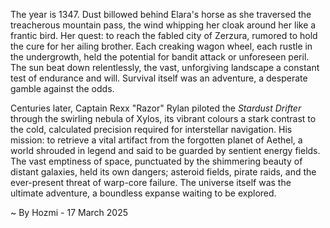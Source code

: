 
The year is 1347.  Dust billowed behind Elara's horse as she traversed the treacherous mountain pass, the wind whipping her cloak around her like a frantic bird.  Her quest: to reach the fabled city of Zerzura, rumored to hold the cure for her ailing brother.  Each creaking wagon wheel, each rustle in the undergrowth, held the potential for bandit attack or unforeseen peril.  The sun beat down relentlessly, the vast, unforgiving landscape a constant test of endurance and will.  Survival itself was an adventure, a desperate gamble against the odds.


Centuries later, Captain Rexx "Razor" Rylan piloted the *Stardust Drifter* through the swirling nebula of Xylos, its vibrant colours a stark contrast to the cold, calculated precision required for interstellar navigation.  His mission: to retrieve a vital artifact from the forgotten planet of Aethel, a world shrouded in legend and said to be guarded by sentient energy fields.  The vast emptiness of space, punctuated by the shimmering beauty of distant galaxies, held its own dangers; asteroid fields, pirate raids, and the ever-present threat of warp-core failure.  The universe itself was the ultimate adventure, a boundless expanse waiting to be explored.

~ By Hozmi - 17 March 2025
